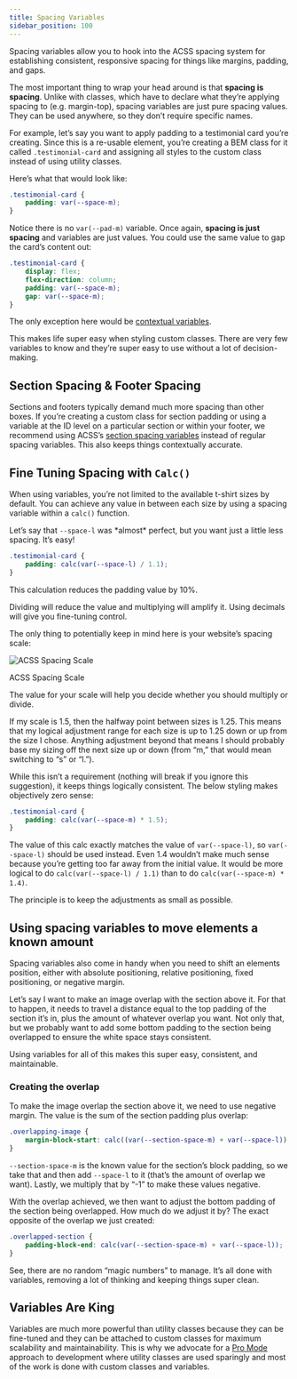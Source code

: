 ```yaml
---
title: Spacing Variables
sidebar_position: 100
---
```


Spacing variables allow you to hook into the ACSS spacing system for establishing consistent, responsive spacing for things like margins, padding, and gaps.

The most important thing to wrap your head around is that **spacing is spacing**. Unlike with classes, which have to declare what they’re applying spacing to (e.g. margin-top), spacing variables are just pure spacing values. They can be used anywhere, so they don’t require specific names.

For example, let’s say you want to apply padding to a testimonial card you’re creating. Since this is a re-usable element, you’re creating a BEM class for it called `.testimonial-card` and assigning all styles to the custom class instead of using utility classes.

Here’s what that would look like:

```CSS
.testimonial-card {
    padding: var(--space-m);
}
```

Notice there is no `var(--pad-m)` variable. Once again, **spacing is just spacing** and variables are just values. You could use the same value to gap the card’s content out:

```CSS
.testimonial-card {
    display: flex;
    flex-direction: column;
    padding: var(--space-m);
    gap: var(--space-m);
}
```

The only exception here would be [contextual variables](https://automaticcss.com/docs/contextual-spacing/).

This makes life super easy when styling custom classes. There are very few variables to know and they’re super easy to use without a lot of decision-making.

## Section Spacing & Footer Spacing

Sections and footers typically demand much more spacing than other boxes. If you’re creating a custom class for section padding or using a variable at the ID level on a particular section or within your footer, we recommend using ACSS’s [section spacing variables](https://automaticcss.com/docs/section-spacing-variables/) instead of regular spacing variables. This also keeps things contextually accurate.

## Fine Tuning Spacing with `Calc()`

When using variables, you’re not limited to the available t-shirt sizes by default. You can achieve any value in between each size by using a spacing variable within a `calc()` function.

Let’s say that `--space-l` was \*almost\* perfect, but you want just a little less spacing. It’s easy!

```CSS
.testimonial-card {
    padding: calc(var(--space-l) / 1.1);
}
```

This calculation reduces the padding value by 10%.

Dividing will reduce the value and multiplying will amplify it. Using decimals will give you fine-tuning control.

The only thing to potentially keep in mind here is your website’s spacing scale:

![ACSS Spacing Scale](https://automaticcss.com/wp-content/uploads/spacing-scale-1024x507.png)

ACSS Spacing Scale

The value for your scale will help you decide whether you should multiply or divide.

If my scale is 1.5, then the halfway point between sizes is 1.25. This means that my logical adjustment range for each size is up to 1.25 down or up from the size I chose. Anything adjustment beyond that means I should probably base my sizing off the next size up or down (from “m,” that would mean switching to “s” or “l.”).

While this isn’t a requirement (nothing will break if you ignore this suggestion), it keeps things logically consistent. The below styling makes objectively zero sense:

```CSS
.testimonial-card {
    padding: calc(var(--space-m) * 1.5);
}
```

The value of this calc exactly matches the value of `var(--space-l)`, so `var(--space-l)` should be used instead. Even 1.4 wouldn’t make much sense because you’re getting too far away from the initial value. It would be more logical to do `calc(var(--space-l) / 1.1)` than to do `calc(var(--space-m) * 1.4)`.

The principle is to keep the adjustments as small as possible.

## Using spacing variables to move elements a known amount

Spacing variables also come in handy when you need to shift an elements position, either with absolute positioning, relative positioning, fixed positioning, or negative margin.

Let’s say I want to make an image overlap with the section above it. For that to happen, it needs to travel a distance equal to the top padding of the section it’s in, plus the amount of whatever overlap you want. Not only that, but we probably want to add some bottom padding to the section being overlapped to ensure the white space stays consistent.

Using variables for all of this makes this super easy, consistent, and maintainable.

### Creating the overlap

To make the image overlap the section above it, we need to use negative margin. The value is the sum of the section padding plus overlap:

```CSS
.overlapping-image {
    margin-block-start: calc((var(--section-space-m) + var(--space-l)) * -1);
}
```

`--section-space-m` is the known value for the section’s block padding, so we take that and then add `--space-l` to it (that’s the amount of overlap we want). Lastly, we multiply that by “-1” to make these values negative.

With the overlap achieved, we then want to adjust the bottom padding of the section being overlapped. How much do we adjust it by? The exact opposite of the overlap we just created:

```CSS
.overlapped-section {
    padding-block-end: calc(var(--section-space-m) + var(--space-l));
}
```

See, there are no random “magic numbers” to manage. It’s all done with variables, removing a lot of thinking and keeping things super clean.

## Variables Are King

Variables are much more powerful than utility classes because they can be fine-tuned and they can be attached to custom classes for maximum scalability and maintainability. This is why we advocate for a [Pro Mode](https://automaticcss.com/docs/pro-mode/) approach to development where utility classes are used sparingly and most of the work is done with custom classes and variables.
